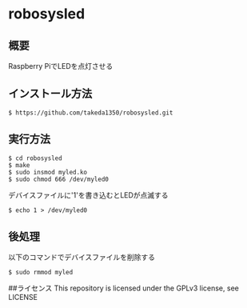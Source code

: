 # robosysled
## 概要
Raspberry PiでLEDを点灯させる
## インストール方法
```
$ https://github.com/takeda1350/robosysled.git
```
## 実行方法
```
$ cd robosysled
$ make
$ sudo insmod myled.ko
$ sudo chmod 666 /dev/myled0
```
デバイスファイルに'1'を書き込むとLEDが点滅する
```
$ echo 1 > /dev/myled0
```
## 後処理
以下のコマンドでデバイスファイルを削除する
```
$ sudo rmmod myled
```
##ライセンス
This repository is licensed under the GPLv3 license, see LICENSE
